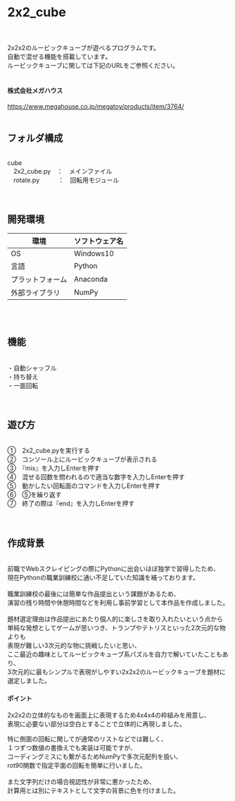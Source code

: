 # 2x2_cube
<br>
<br>
2x2x2のルービックキューブが遊べるプログラムです。<br>
自動で混ぜる機能を搭載しています。<br>
ルービックキューブに関しては下記のURLをご参照ください。<br>
<br>

#### 株式会社メガハウス
https://www.megahouse.co.jp/megatoy/products/item/3764/
<br>
<br>

## フォルダ構成
<br>
cube<br>
　2x2_cube.py　：　メインファイル<br>
　rotate.py　　　：　回転用モジュール<br>
<br>
<br>

## 開発環境

| 環境 | ソフトウェア名 |
| ------------- | ------------- |
| OS  | Windows10  |
| 言語  | Python  |
| プラットフォーム  | Anaconda  |
| 外部ライブラリ  | NumPy  |
<br>
<br>

## 機能
<br>
・自動シャッフル<br>
・持ち替え<br>
・一面回転<br>
<br>
<br>

## 遊び方
<br>
①　2x2_cube.pyを実行する<br>
②　コンソール上にルービックキューブが表示される<br>
③　『mix』を入力しEnterを押す<br>
④　混ぜる回数を問われるので適当な数字を入力しEnterを押す<br>
⑤　動かしたい回転面のコマンドを入力しEnterを押す<br>
⑥　⑤を繰り返す<br>
⑦　終了の際は『end』を入力しEnterを押す<br>
<br>
<br>

## 作成背景
<br>
前職でWebスクレイピングの際にPythonに出会いほぼ独学で習得したため、<br>
現在Pythonの職業訓練校に通い不足していた知識を補っております。<br>
<br>
職業訓練校の最後には簡単な作品提出という課題があるため、<br>
演習の残り時間や休憩時間などを利用し事前学習として本作品を作成しました。<br>
<br>
題材選定理由は作品提出にあたり個人的に楽しさを取り入れたいという点から<br>
単純な発想としてゲームが思いつき、トランプやテトリスといった2次元的な物よりも<br>
表現が難しい3次元的な物に挑戦したいと思い、<br>
ここ最近の趣味としてルービックキューブ系パズルを自力で解いていたこともあり、<br>
3次元的に最もシンプルで表現がしやすい2x2x2のルービックキューブを題材に選定しました。<br>


#### ポイント

2x2x2の立体的なものを画面上に表現するため4x4x4の枠組みを用意し、<br>
表現に必要ない部分は空白とすることで立体的に再現しました。<br>

特に側面の回転に関してが通常のリストなどでは難しく、<br>
１つずつ数値の書換えでも実装は可能ですが、<br>
コーディングミスにも繋がるためNumPyで多次元配列を扱い、<br>
rot90関数で指定平面の回転を簡単に行いました。<br>
<br>
また文字列だけの場合視認性が非常に悪かったため、<br>
計算用とは別にテキストとして文字の背景に色を付けました。<br>

